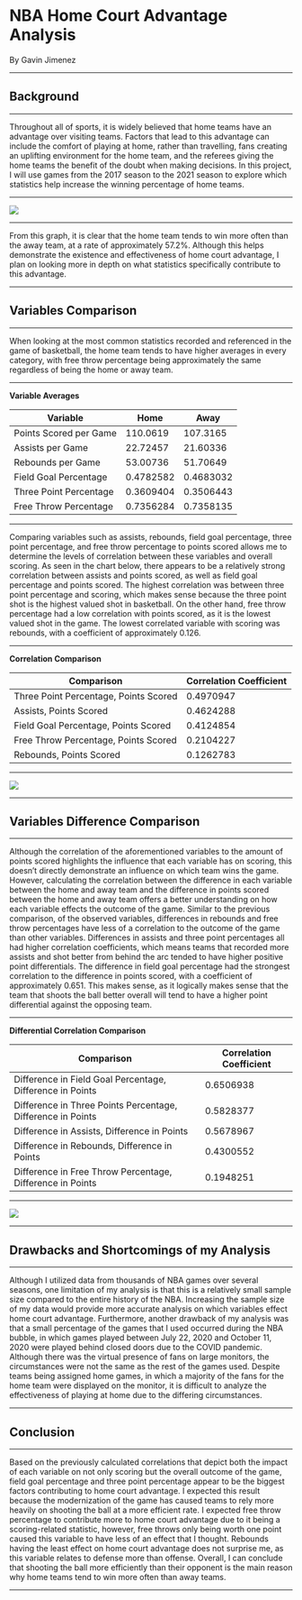 NBA Home Court Advantage Analysis
================
By Gavin Jimenez

------------------------------------------------------------------------

## Background

------------------------------------------------------------------------

Throughout all of sports, it is widely believed that home teams have an
advantage over visiting teams. Factors that lead to this advantage can
include the comfort of playing at home, rather than travelling, fans
creating an uplifting environment for the home team, and the referees
giving the home teams the benefit of the doubt when making decisions. In
this project, I will use games from the 2017 season to the 2021 season
to explore which statistics help increase the winning percentage of home
teams.

------------------------------------------------------------------------

![](NBA-Home-Court-Advantage-Effectiveness_files/figure-gfm/unnamed-chunk-1-1.png)<!-- -->

------------------------------------------------------------------------

From this graph, it is clear that the home team tends to win more often
than the away team, at a rate of approximately 57.2%. Although this
helps demonstrate the existence and effectiveness of home court
advantage, I plan on looking more in depth on what statistics
specifically contribute to this advantage.

------------------------------------------------------------------------

## Variables Comparison

------------------------------------------------------------------------

When looking at the most common statistics recorded and referenced in
the game of basketball, the home team tends to have higher averages in
every category, with free throw percentage being approximately the same
regardless of being the home or away team.

------------------------------------------------------------------------

**Variable Averages**

| Variable               | Home      | Away      |
|------------------------|-----------|-----------|
| Points Scored per Game | 110.0619  | 107.3165  |
| Assists per Game       | 22.72457  | 21.60336  |
| Rebounds per Game      | 53.00736  | 51.70649  |
| Field Goal Percentage  | 0.4782582 | 0.4683032 |
| Three Point Percentage | 0.3609404 | 0.3506443 |
| Free Throw Percentage  | 0.7356284 | 0.7358135 |

------------------------------------------------------------------------

Comparing variables such as assists, rebounds, field goal percentage,
three point percentage, and free throw percentage to points scored
allows me to determine the levels of correlation between these variables
and overall scoring. As seen in the chart below, there appears to be a
relatively strong correlation between assists and points scored, as well
as field goal percentage and points scored. The highest correlation was
between three point percentage and scoring, which makes sense because
the three point shot is the highest valued shot in basketball. On the
other hand, free throw percentage had a low correlation with points
scored, as it is the lowest valued shot in the game. The lowest
correlated variable with scoring was rebounds, with a coefficient of
approximately 0.126.

------------------------------------------------------------------------

**Correlation Comparison**

| Comparison                            | Correlation Coefficient |
|---------------------------------------|-------------------------|
| Three Point Percentage, Points Scored | 0.4970947               |
| Assists, Points Scored                | 0.4624288               |
| Field Goal Percentage, Points Scored  | 0.4124854               |
| Free Throw Percentage, Points Scored  | 0.2104227               |
| Rebounds, Points Scored               | 0.1262783               |

------------------------------------------------------------------------

![](NBA-Home-Court-Advantage-Effectiveness_files/figure-gfm/unnamed-chunk-4-1.png)<!-- -->

------------------------------------------------------------------------

## Variables Difference Comparison

------------------------------------------------------------------------

Although the correlation of the aforementioned variables to the amount
of points scored highlights the influence that each variable has on
scoring, this doesn’t directly demonstrate an influence on which team
wins the game. However, calculating the correlation between the
difference in each variable between the home and away team and the
difference in points scored between the home and away team offers a
better understanding on how each variable effects the outcome of the
game. Similar to the previous comparison, of the observed variables,
differences in rebounds and free throw percentages have less of a
correlation to the outcome of the game than other variables. Differences
in assists and three point percentages all had higher correlation
coefficients, which means teams that recorded more assists and shot
better from behind the arc tended to have higher positive point
differentials. The difference in field goal percentage had the strongest
correlation to the difference in points scored, with a coefficient of
approximately 0.651. This makes sense, as it logically makes sense that
the team that shoots the ball better overall will tend to have a higher
point differential against the opposing team.

------------------------------------------------------------------------

**Differential Correlation Comparison**

| Comparison                                                  | Correlation Coefficient |
|-------------------------------------------------------------|-------------------------|
| Difference in Field Goal Percentage, Difference in Points   | 0.6506938               |
| Difference in Three Points Percentage, Difference in Points | 0.5828377               |
| Difference in Assists, Difference in Points                 | 0.5678967               |
| Difference in Rebounds, Difference in Points                | 0.4300552               |
| Difference in Free Throw Percentage, Difference in Points   | 0.1948251               |

------------------------------------------------------------------------

![](NBA-Home-Court-Advantage-Effectiveness_files/figure-gfm/unnamed-chunk-7-1.png)<!-- -->

------------------------------------------------------------------------

## Drawbacks and Shortcomings of my Analysis

------------------------------------------------------------------------

Although I utilized data from thousands of NBA games over several
seasons, one limitation of my analysis is that this is a relatively
small sample size compared to the entire history of the NBA. Increasing
the sample size of my data would provide more accurate analysis on which
variables effect home court advantage. Furthermore, another drawback of
my analysis was that a small percentage of the games that I used
occurred during the NBA bubble, in which games played between July 22,
2020 and October 11, 2020 were played behind closed doors due to the
COVID pandemic. Although there was the virtual presence of fans on large
monitors, the circumstances were not the same as the rest of the games
used. Despite teams being assigned home games, in which a majority of
the fans for the home team were displayed on the monitor, it is
difficult to analyze the effectiveness of playing at home due to the
differing circumstances.

------------------------------------------------------------------------

## Conclusion

------------------------------------------------------------------------

Based on the previously calculated correlations that depict both the
impact of each variable on not only scoring but the overall outcome of
the game, field goal percentage and three point percentage appear to be
the biggest factors contributing to home court advantage. I expected
this result because the modernization of the game has caused teams to
rely more heavily on shooting the ball at a more efficient rate. I
expected free throw percentage to contribute more to home court
advantage due to it being a scoring-related statistic, however, free
throws only being worth one point caused this variable to have less of
an effect that I thought. Rebounds having the least effect on home court
advantage does not surprise me, as this variable relates to defense more
than offense. Overall, I can conclude that shooting the ball more
efficiently than their opponent is the main reason why home teams tend
to win more often than away teams.

------------------------------------------------------------------------
